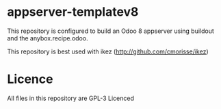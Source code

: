 # appserver-templatev8

This repository is configured to build an Odoo 8 appserver using buildout and the anybox.recipe.odoo.

This repository is best used with ikez (http://github.com/cmorisse/ikez)

# Licence
All files in this repository are GPL-3 Licenced